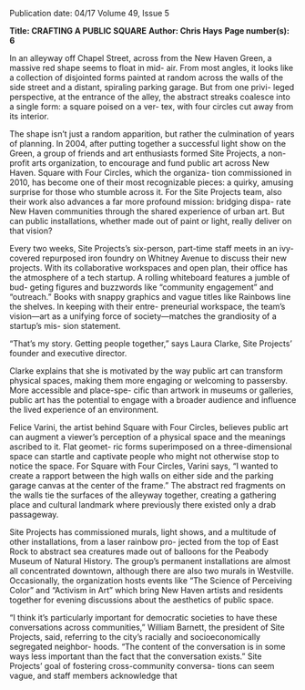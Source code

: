 Publication date: 04/17
Volume 49, Issue 5

**Title: CRAFTING A PUBLIC SQUARE**
**Author: Chris Hays**
**Page number(s): 6**

In an alleyway off Chapel Street, across from the New 
Haven Green, a massive red shape seems to float in mid-
air. From most angles, it looks like a collection of disjointed 
forms painted at random across the walls of the side street 
and a distant, spiraling parking garage. But from one privi-
leged perspective, at the entrance of the alley, the abstract 
streaks coalesce into a single form: a square poised on a ver-
tex, with four circles cut away from its interior.

The shape isn’t just a random apparition, but rather the 
culmination of years of planning. In 2004, after putting 
together a successful light show on the Green, a group of 
friends and art enthusiasts formed Site Projects, a non-profit 
arts organization, to encourage and fund public art across 
New Haven. Square with Four Circles, which the organiza-
tion commissioned in 2010, has become one of their most 
recognizable pieces: a quirky, amusing surprise for those who 
stumble across it. For the Site Projects team, also their work 
also advances a far more profound mission: bridging dispa-
rate New Haven communities through the shared experience 
of urban art. But can public installations, whether made out 
of paint or light, really deliver on that vision?

Every two weeks, Site Projects’s six-person, part-time staff 
meets in an ivy-covered repurposed iron foundry on Whitney 
Avenue to discuss their new projects. With its collaborative 
workspaces and open plan, their office has the atmosphere of 
a tech startup. A rolling whiteboard features a jumble of bud-
geting figures and buzzwords like “community engagement” 
and “outreach.” Books with snappy graphics and vague titles 
like Rainbows line the shelves. In keeping with their entre-
preneurial workspace, the team’s vision—art as a unifying 
force of society—matches the grandiosity of a startup’s mis-
sion statement.

“That’s my story. Getting people together,” says Laura 
Clarke, Site Projects’ founder and executive director.

Clarke explains that she is motivated by the way public art 
can transform physical spaces, making them more engaging 
or welcoming to passersby. More accessible and place-spe-
cific than artwork in museums or galleries, public art has the 
potential to engage with a broader audience and influence 
the lived experience of an environment.

Felice Varini, the artist behind Square with Four Circles, 
believes public art can augment a viewer’s perception of a 
physical space and the meanings ascribed to it. Flat geomet-
ric forms superimposed on a three-dimensional space can 
startle and captivate people who might not otherwise stop 
to notice the space. For Square with Four Circles, Varini 
says, “I wanted to create a rapport between the high walls 
on either side and the parking garage canvas at the center of 
the frame.” The abstract red fragments on the walls tie the 
surfaces of the alleyway together, creating a gathering place 
and cultural landmark where previously there existed only a 
drab passageway.

Site Projects has commissioned murals, light shows, and 
a multitude of other installations, from a laser rainbow pro-
jected from the top of East Rock to abstract sea creatures 
made out of balloons for the Peabody Museum of Natural 
History. The group’s permanent installations are almost all 
concentrated downtown, although there are also two murals 
in Westville. Occasionally, the organization hosts events like 
“The Science of Perceiving Color” and “Activism in Art” 
which bring New Haven artists and residents together for 
evening discussions about the aesthetics of public space.

“I think it’s particularly important for democratic societies 
to have these conversations across communities,” William 
Barnett, the president of Site Projects, said, referring to the 
city’s racially and socioeconomically segregated neighbor-
hoods. “The content of the conversation is in some ways less 
important than the fact that the conversation exists.” 
Site Projects’ goal of fostering cross-community conversa-
tions can seem vague, and staff members acknowledge that